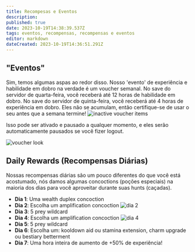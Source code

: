 ```yaml
---
title: Recompesas e Eventos
description: 
published: true
date: 2023-10-19T14:38:39.537Z
tags: eventos, recompensas, recompensas e eventos
editor: markdown
dateCreated: 2023-10-19T14:36:51.291Z
---
```


## "Eventos"

Sim, temos algumas aspas ao redor disso. Nosso 'evento' de experiência e habilidade em dobro na verdade é um voucher semanal. No save do servidor de quarta-feira, você receberá até 12 horas de habilidade em dobro. No save do servidor de quinta-feira, você receberá até 4 horas de experiência em dobro. Eles não se acumulam, então certifique-se de usar o seu antes que a semana termine!
![inactive voucher items](https://res.cloudinary.com/dwzt6r3eh/image/upload/v1690779807/Kapture_2023-07-30_at_22.03.07_cjbgii.gif)

Isso pode ser ativado e pausado a qualquer momento, e eles serão automaticamente pausados se você fizer logout.

![voucher look](https://res.cloudinary.com/dwzt6r3eh/image/upload/v1690779935/SCR-20230730-uoj_a8doa6.png)

## Daily Rewards (Recompensas Diárias)

Nossas recompensas diárias são um pouco diferentes do que você está acostumado, nós damos algumas concoctions (poções especiais) na maioria dos dias para você aproveitar durante suas hunts (caçadas).

- **Dia 1**: Uma wealth duplex concoction
- **Dia 2**: Escolha um amplification concoction
![dia 2](https://res.cloudinary.com/dwzt6r3eh/image/upload/v1690778721/SCR-20230730-u7q_a9flep.png)
- **Dia 3**: 5 prey wildcard
- **Dia 4**: Escolha um amplification concoction
![dia 4](https://res.cloudinary.com/dwzt6r3eh/image/upload/v1690778813/SCR-20230730-u90_ywfyis.png)
- **Dia 5**: 5 prey wildcard
- **Dia 6**: Escolha um: kooldown aid ou stamina extension, charm upgrade ou bestiary betterment
- **Dia 7**: Uma hora inteira de aumento de +50% de experiência!
